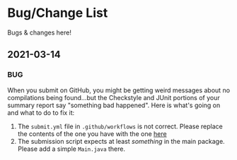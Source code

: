 # Bug/Change List

Bugs & changes here!

## 2021-03-14

### BUG

When you submit on GitHub, you might be getting weird messages about no compilations being found...but the Checkstyle and JUnit portions of your summary report say "something bad happened". Here is what's going on and what to do to fix it:

1. The `submit.yml` file in `.github/workflows` is not correct. Please replace the contents of the one you have with the one [here](bugfix-files/submit.yml)
2. The submission script expects at least *something* in the main package. Please add a simple `Main.java` there.